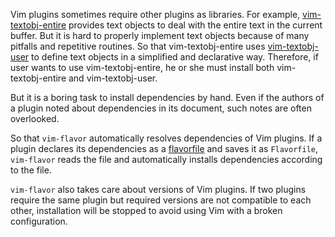 Vim plugins sometimes require other plugins as libraries.  For example,
[vim-textobj-entire](https://github.com/kana/vim-textobj-entire) provides text
objects to deal with the entire text in the current buffer.  But it is hard to
properly implement text objects because of many pitfalls and repetitive
routines.  So that vim-textobj-entire uses
[vim-textobj-user](https://github.com/kana/vim-textobj-user) to define text
objects in a simplified and declarative way.  Therefore, if user wants to use
vim-textobj-entire, he or she must install both vim-textobj-entire and
vim-textobj-user.

But it is a boring task to install dependencies by hand.  Even if the authors
of a plugin noted about dependencies in its document, such notes are often
overlooked.

So that `vim-flavor` automatically resolves dependencies of Vim plugins.  If
a plugin declares its dependencies as a [flavorfile](flavorfile) and saves it
as `Flavorfile`, `vim-flavor` reads the file and automatically installs
dependencies according to the file.

`vim-flavor` also takes care about versions of Vim plugins.  If two plugins
require the same plugin but required versions are not compatible to each
other, installation will be stopped to avoid using Vim with a broken
configuration.




<!-- vim: set expandtab shiftwidth=4 softtabstop=4 textwidth=78 : -->
